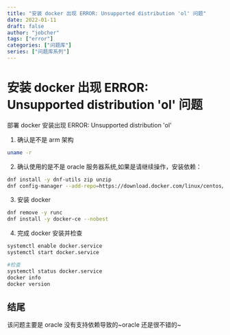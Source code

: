 ```yaml
---
title: "安装 docker 出现 ERROR: Unsupported distribution 'ol' 问题"
date: 2022-01-11
draft: false
author: "jobcher"
tags: ["error"]
categories: ["问题库"]
series: ["问题库系列"]
---
```


# 安装 docker 出现 ERROR: Unsupported distribution 'ol' 问题

部署 docker 安装出现 ERROR: Unsupported distribution 'ol'

1. 确认是不是 arm 架构

```sh
uname -r
```

2. 确认使用的是不是 oracle 服务器系统,如果是请继续操作，安装依赖：

```sh
dnf install -y dnf-utils zip unzip
dnf config-manager --add-repo=https://download.docker.com/linux/centos/docker-ce.repo
```

3. 安装 docker

```sh
dnf remove -y runc
dnf install -y docker-ce --nobest
```

4. 完成 docker 安装并检查

```sh
systemctl enable docker.service
systemctl start docker.service
```

```sh
#检查
systemctl status docker.service
docker info
docker version
```

## 结尾

该问题主要是 oracle 没有支持依赖导致的~oracle 还是很不错的~
